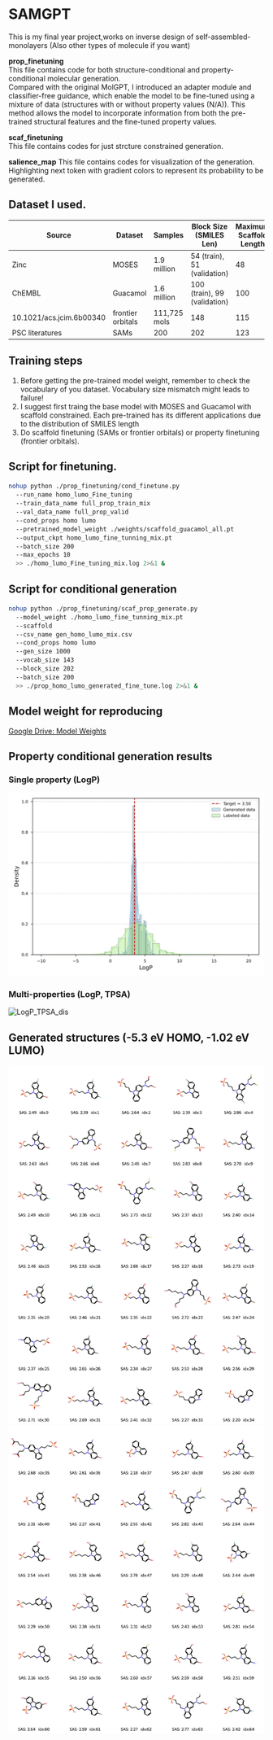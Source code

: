 # SAMGPT

This is my final year project,works on inverse design of self-assembled-monolayers (Also other types of molecule if you want)

**prop_finetuning**\
This file contains code for both structure-conditional and property-conditional molecular generation.\
Compared with the original MolGPT, I introduced an adapter module and classifier-free guidance, which enable the model to be fine-tuned using a mixture of data (structures with or without property values (N/A)). This method allows the model to incorporate information from both the pre-trained structural features and the fine-tuned property values.

**scaf_finetuning**\
This file contains codes for just strcture constrained generation.

**salience_map**
This file contains codes for visualization of the generation. Highlighting next token with gradient colors to represent its probability to be generated.


## Dataset I used.

| Source                        | Dataset             | Samples          | Block Size (SMILES Len)         | Maximum Scaffold Length |
|-------------------------------|---------------------|------------------|---------------------------------|---------------------------|
| Zinc                          |       MOSES         | 1.9 million      | 54 (train), 51 (validation)      | 48                          |
| ChEMBL                        |      Guacamol       | 1.6 million      | 100 (train), 99 (validation)     | 100                       |
| 10.1021/acs.jcim.6b00340      | frontier orbitals   | 111,725 mols     | 148                              | 115                      |
| PSC literatures               | SAMs                | 200              | 202                              | 123                       |


## Training steps
1. Before getting the pre-trained model weight, remember to check the vocabulary of you dataset. Vocabulary size mismatch might leads to failure!
2. I suggest first traing the base model with MOSES and Guacamol with scaffold constrained. Each pre-trained has its different applications due to the distribution of SMILES length
3. Do scaffold finetuning (SAMs or frontier orbitals) or property finetuning (frontier orbitals).

## Script for finetuning.

```bash
nohup python ./prop_finetuning/cond_finetune.py 
  --run_name homo_lumo_Fine_tuning 
  --train_data_name full_prop_train_mix 
  --val_data_name full_prop_valid 
  --cond_props homo lumo 
  --pretrained_model_weight ./weights/scaffold_guacamol_all.pt 
  --output_ckpt homo_lumo_fine_tunning_mix.pt 
  --batch_size 200 
  --max_epochs 10 
  >> ./homo_lumo_Fine_tuning_mix.log 2>&1 &
```
## Script for conditional generation
```bash
nohup python ./prop_finetuning/scaf_prop_generate.py 
  --model_weight ./homo_lumo_fine_tunning_mix.pt 
  --scaffold 
  --csv_name gen_homo_lumo_mix.csv 
  --cond_props homo lumo 
  --gen_size 1000 
  --vocab_size 143 
  --block_size 202 
  --batch_size 200 
  >> ./prop_homo_lumo_generated_fine_tune.log 2>&1 &
```
## Model weight for reproducing

[Google Drive: Model Weights](https://drive.google.com/drive/folders/17zEuHTCbWWszKTqHvQ01PQsOClcYiG-t?usp=sharing)


## Property conditional generation results
### Single property (LogP)
![LogP_dis](<figures/logp_hist.jpg>)
### Multi-properties (LogP, TPSA)
![LogP_TPSA_dis](<figures/logp_tpsa_hist.jp2>)



## Generated structures (-5.3 eV HOMO, -1.02 eV LUMO)
![SAM Candidates](<SAM candidates/candidates.jpg>)
![SAM Candidates](<SAM candidates/candidates2.jpg>)
